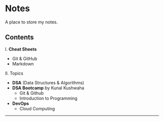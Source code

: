 # Notes
A place to store my notes.

## Contents
I. **Cheat Sheets**
- Git & GitHub 
- Markdown

II. Topics
- **DSA** (Data Structures & Algorithms)
- **DSA Bootcamp** by Kunal Kushwaha
  -  Git & Github
  -  Introduction to Programming
- **DevOps**
  - Cloud Computing

<hr>